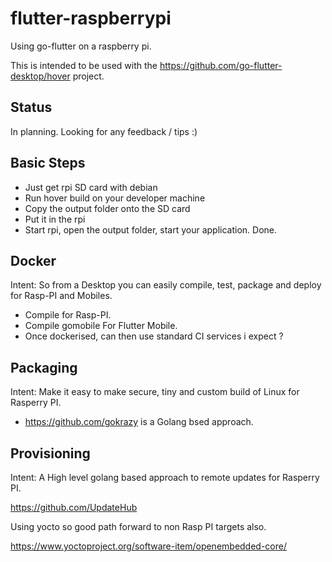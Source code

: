 # flutter-raspberrypi
Using go-flutter on a raspberry pi.

This is intended to be used with the https://github.com/go-flutter-desktop/hover project.



## Status

In planning. Looking for any feedback / tips :)


## Basic Steps

- Just get rpi SD card with debian
- Run hover build on your developer machine
- Copy the output folder onto the SD card
- Put it in the rpi
- Start rpi, open the output folder, start your application. Done.

## Docker

Intent: So from a Desktop you can easily compile, test, package and deploy for Rasp-PI and Mobiles.
- Compile for Rasp-PI.
- Compile gomobile For Flutter Mobile.
- Once dockerised, can then use standard CI services i expect ?


## Packaging

Intent: Make it easy to make secure, tiny and custom build of Linux for Rasperry PI.

- https://github.com/gokrazy is a Golang bsed approach. 


## Provisioning

Intent: A High level golang based approach to remote updates for Rasperry PI.

https://github.com/UpdateHub

Using yocto so good path forward to non Rasp PI targets also.

https://www.yoctoproject.org/software-item/openembedded-core/






